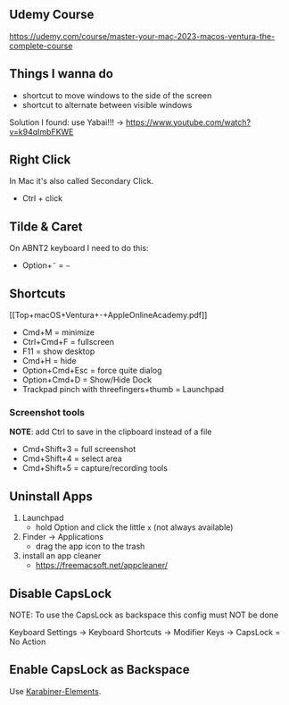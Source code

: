 ## Udemy Course

<https://udemy.com/course/master-your-mac-2023-macos-ventura-the-complete-course>

## Things I wanna do

- shortcut to move windows to the side of the screen
- shortcut to alternate between visible windows

Solution I found: use Yabai!!! -> <https://www.youtube.com/watch?v=k94qImbFKWE>

## Right Click

In Mac it's also called Secondary Click.

- Ctrl + click

## Tilde & Caret

On ABNT2 keyboard I need to do this:

- Option+`˜` = `~`

## Shortcuts

[[Top+macOS+Ventura+-+AppleOnlineAcademy.pdf]]

- Cmd+M = minimize
- Ctrl+Cmd+F = fullscreen
- F11 = show desktop
- Cmd+H = hide
- Option+Cmd+Esc = force quite dialog
- Option+Cmd+D = Show/Hide Dock
- Trackpad pinch with threefingers+thumb = Launchpad


### Screenshot tools

**NOTE**: add Ctrl to save in the clipboard instead of a file

- Cmd+Shift+3 = full screenshot
- Cmd+Shift+4 = select area
- Cmd+Shift+5 = capture/recording tools

## Uninstall Apps

1. Launchpad
    - hold Option and click the little `x` (not always available)
2. Finder -> Applications
    - drag the app icon to the trash
3. install an app cleaner
    - <https://freemacsoft.net/appcleaner/>


## Disable CapsLock

NOTE: To use the CapsLock as backspace this config must NOT be done

Keyboard Settings -> Keyboard Shortcuts -> Modifier Keys -> CapsLock = No Action


## Enable CapsLock as Backspace

Use [Karabiner-Elements](https://karabiner-elements.pqrs.org/).

